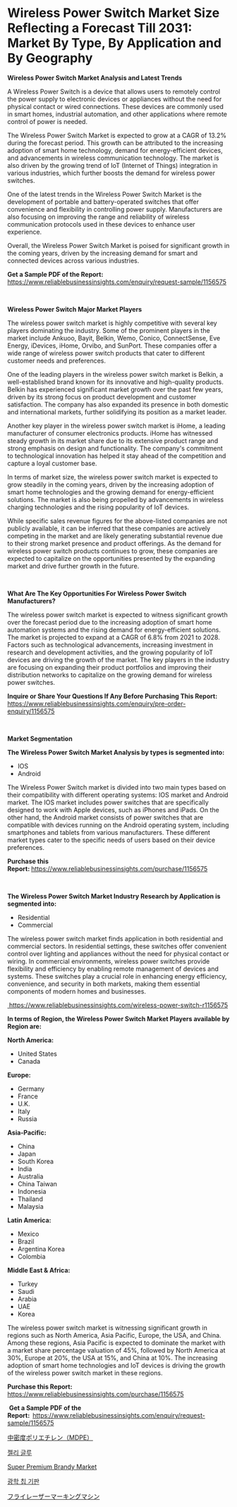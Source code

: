 <p><h1>Wireless Power Switch Market Size Reflecting a Forecast Till 2031: Market By Type, By Application and By Geography</h1></p><p><strong>Wireless Power Switch Market Analysis and Latest Trends</strong></p>
<p><p>A Wireless Power Switch is a device that allows users to remotely control the power supply to electronic devices or appliances without the need for physical contact or wired connections. These devices are commonly used in smart homes, industrial automation, and other applications where remote control of power is needed.</p><p>The Wireless Power Switch Market is expected to grow at a CAGR of 13.2% during the forecast period. This growth can be attributed to the increasing adoption of smart home technology, demand for energy-efficient devices, and advancements in wireless communication technology. The market is also driven by the growing trend of IoT (Internet of Things) integration in various industries, which further boosts the demand for wireless power switches.</p><p>One of the latest trends in the Wireless Power Switch Market is the development of portable and battery-operated switches that offer convenience and flexibility in controlling power supply. Manufacturers are also focusing on improving the range and reliability of wireless communication protocols used in these devices to enhance user experience.</p><p>Overall, the Wireless Power Switch Market is poised for significant growth in the coming years, driven by the increasing demand for smart and connected devices across various industries.</p></p>
<p><strong>Get a Sample PDF of the Report:&nbsp;</strong> <a href="https://www.reliablebusinessinsights.com/enquiry/request-sample/1156575">https://www.reliablebusinessinsights.com/enquiry/request-sample/1156575</a></p>
<p>&nbsp;</p>
<p><strong>Wireless Power Switch Major Market Players</strong></p>
<p><p>The wireless power switch market is highly competitive with several key players dominating the industry. Some of the prominent players in the market include Ankuoo, Bayit, Belkin, Wemo, Conico, ConnectSense, Eve Energy, iDevices, iHome, Orvibo, and SunPort. These companies offer a wide range of wireless power switch products that cater to different customer needs and preferences.</p><p>One of the leading players in the wireless power switch market is Belkin, a well-established brand known for its innovative and high-quality products. Belkin has experienced significant market growth over the past few years, driven by its strong focus on product development and customer satisfaction. The company has also expanded its presence in both domestic and international markets, further solidifying its position as a market leader.</p><p>Another key player in the wireless power switch market is iHome, a leading manufacturer of consumer electronics products. iHome has witnessed steady growth in its market share due to its extensive product range and strong emphasis on design and functionality. The company's commitment to technological innovation has helped it stay ahead of the competition and capture a loyal customer base.</p><p>In terms of market size, the wireless power switch market is expected to grow steadily in the coming years, driven by the increasing adoption of smart home technologies and the growing demand for energy-efficient solutions. The market is also being propelled by advancements in wireless charging technologies and the rising popularity of IoT devices.</p><p>While specific sales revenue figures for the above-listed companies are not publicly available, it can be inferred that these companies are actively competing in the market and are likely generating substantial revenue due to their strong market presence and product offerings. As the demand for wireless power switch products continues to grow, these companies are expected to capitalize on the opportunities presented by the expanding market and drive further growth in the future.</p></p>
<p>&nbsp;</p>
<p><strong>What Are The Key Opportunities For Wireless Power Switch Manufacturers?</strong></p>
<p><p>The wireless power switch market is expected to witness significant growth over the forecast period due to the increasing adoption of smart home automation systems and the rising demand for energy-efficient solutions. The market is projected to expand at a CAGR of 6.8% from 2021 to 2028. Factors such as technological advancements, increasing investment in research and development activities, and the growing popularity of IoT devices are driving the growth of the market. The key players in the industry are focusing on expanding their product portfolios and improving their distribution networks to capitalize on the growing demand for wireless power switches.</p></p>
<p><strong>Inquire or Share Your Questions If Any Before Purchasing This Report:</strong> <a href="https://www.reliablebusinessinsights.com/enquiry/pre-order-enquiry/1156575">https://www.reliablebusinessinsights.com/enquiry/pre-order-enquiry/1156575</a></p>
<p>&nbsp;</p>
<p><strong>Market Segmentation</strong></p>
<p><strong>The Wireless Power Switch Market Analysis by types is segmented into:</strong></p>
<p><ul><li>IOS</li><li>Android</li></ul></p>
<p><p>The Wireless Power Switch market is divided into two main types based on their compatibility with different operating systems: IOS market and Android market. The IOS market includes power switches that are specifically designed to work with Apple devices, such as iPhones and iPads. On the other hand, the Android market consists of power switches that are compatible with devices running on the Android operating system, including smartphones and tablets from various manufacturers. These different market types cater to the specific needs of users based on their device preferences.</p></p>
<p><strong>Purchase this Report:&nbsp;</strong><a href="https://www.reliablebusinessinsights.com/purchase/1156575">https://www.reliablebusinessinsights.com/purchase/1156575</a></p>
<p>&nbsp;</p>
<p><strong>The Wireless Power Switch Market Industry Research by Application is segmented into:</strong></p>
<p><ul><li>Residential</li><li>Commercial</li></ul></p>
<p><p>The wireless power switch market finds application in both residential and commercial sectors. In residential settings, these switches offer convenient control over lighting and appliances without the need for physical contact or wiring. In commercial environments, wireless power switches provide flexibility and efficiency by enabling remote management of devices and systems. These switches play a crucial role in enhancing energy efficiency, convenience, and security in both markets, making them essential components of modern homes and businesses.</p></p>
<p><a href="https://www.reliablebusinessinsights.com/wireless-power-switch-r1156575">&nbsp;https://www.reliablebusinessinsights.com/wireless-power-switch-r1156575</a></p>
<p><strong>In terms of Region, the Wireless Power Switch Market Players available by Region are:</strong></p>
<p>
    <p> <strong> North America: </strong>
        <ul>
            <li>United States</li>
            <li>Canada</li>
        </ul>
        </p> 
    <p> <strong> Europe: </strong>
        <ul>
            <li>Germany</li>
            <li>France</li>
            <li>U.K.</li>
            <li>Italy</li>
            <li>Russia</li>
        </ul>
        </p> 
    <p> <strong> Asia-Pacific: </strong>
        <ul>
            <li>China</li>
            <li>Japan</li>
            <li>South Korea</li>
            <li>India</li>
            <li>Australia</li>
            <li>China Taiwan</li>
            <li>Indonesia</li>
            <li>Thailand</li>
            <li>Malaysia</li>
        </ul>
        </p> 
    <p> <strong> Latin America: </strong>
        <ul>
            <li>Mexico</li>
            <li>Brazil</li>
            <li>Argentina Korea</li>
            <li>Colombia</li>
        </ul>
        </p> 
    <p> <strong> Middle East & Africa: </strong>
        <ul>
            <li>Turkey</li>
            <li>Saudi</li>
            <li>Arabia</li>
            <li>UAE</li>
            <li>Korea</li>
        </ul>
    </p>
    </p>
<p><p>The wireless power switch market is witnessing significant growth in regions such as North America, Asia Pacific, Europe, the USA, and China. Among these regions, Asia Pacific is expected to dominate the market with a market share percentage valuation of 45%, followed by North America at 30%, Europe at 20%, the USA at 15%, and China at 10%. The increasing adoption of smart home technologies and IoT devices is driving the growth of the wireless power switch market in these regions.</p></p>
<p><strong>Purchase this Report: </strong><a href="https://www.reliablebusinessinsights.com/purchase/1156575">https://www.reliablebusinessinsights.com/purchase/1156575</a></p>
<p>&nbsp;<strong>Get a Sample PDF of the Report:&nbsp;&nbsp;</strong><a href="https://www.reliablebusinessinsights.com/enquiry/request-sample/1156575">https://www.reliablebusinessinsights.com/enquiry/request-sample/1156575</a></p>
<p><strong></strong></p>
<p><p><a href="https://github.com/AbigaleHuel/Market-Research-Report-List-1/blob/main/4321124147194.md">中密度ポリエチレン（MDPE）</a></p><p><a href="https://github.com/AidenReinger/Market-Research-Report-List-1/blob/main/1986256156268.md">젤리 글루</a></p><p><a href="https://github.com/LiamKanenood/Market-Research-Report-List-1/blob/main/super-premium-brandy-market.md">Super Premium Brandy Market</a></p><p><a href="https://github.com/wallacBahrtyinger567686/Market-Research-Report-List-2/blob/main/4276750156267.md">광학 칩 기판</a></p><p><a href="https://medium.com/@rebekaanderson14/%E3%83%95%E3%83%A9%E3%82%A4%E3%83%AC%E3%83%BC%E3%82%B6%E3%83%BC%E3%83%9E%E3%83%BC%E3%82%AD%E3%83%B3%E3%82%B0%E6%A9%9F%E5%99%A8%E5%B8%82%E5%A0%B4%E3%82%B7%E3%82%A7%E3%82%A2%E3%81%A8%E6%96%B0%E3%81%97%E3%81%84%E3%83%88%E3%83%AC%E3%83%B3%E3%83%89%E3%81%AE%E5%88%86%E6%9E%90-%E3%81%9D%E3%81%AE%E7%A8%AE%E9%A1%9E-%E3%82%A2%E3%83%97%E3%83%AA%E3%82%B1%E3%83%BC%E3%82%B7%E3%83%A7%E3%83%B3-%E3%82%A8%E3%83%B3%E3%83%89%E3%83%A6%E3%83%BC%E3%82%BA%E3%81%AB%E3%82%88%E3%82%8B%E4%BA%88%E6%B8%AC-%E3%81%9D%E3%81%97%E3%81%A62031%E5%B9%B4%E3%81%BE%E3%81%A7%E3%81%AE%E6%9C%9F%E9%96%93%E3%81%AE%E4%BA%88%E6%B8%AC-ecb8213dea35">フライレーザーマーキングマシン</a></p></p>